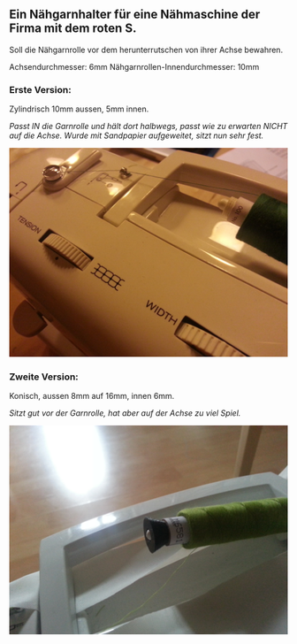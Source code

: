 ## Ein Nähgarnhalter für eine Nähmaschine der Firma mit dem roten S.

Soll die Nähgarnrolle vor dem herunterrutschen von ihrer Achse bewahren.

Achsendurchmesser: 6mm
Nähgarnrollen-Innendurchmesser: 10mm


### Erste Version:

Zylindrisch 10mm aussen, 5mm innen.

*Passt IN die Garnrolle und hält dort halbwegs, passt wie zu erwarten NICHT auf die Achse. 
Wurde mit Sandpapier aufgeweitet, sitzt nun sehr fest.*

![Anwendung V1](UsageV1.jpg "Nuzungsbeispiel Version 1")

### Zweite Version:

Konisch, aussen 8mm auf 16mm, innen 6mm.

*Sitzt gut vor der Garnrolle, hat aber auf der Achse zu viel Spiel.*

![Anwendung V2](UsageV2.jpg "Nuzungsbeispiel Version 2")
